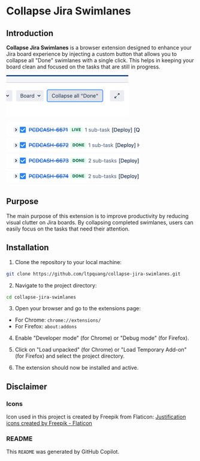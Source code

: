 # Collapse Jira Swimlanes

## Introduction

**Collapse Jira Swimlanes** is a browser extension designed to enhance your Jira board experience by injecting a custom button that allows you to collapse all "Done" swimlanes with a single click. This helps in keeping your board clean and focused on the tasks that are still in progress.

![img.png](img.png)

![img_1.png](img_1.png)

## Purpose

The main purpose of this extension is to improve productivity by reducing visual clutter on Jira boards. By collapsing completed swimlanes, users can easily focus on the tasks that need their attention.

## Installation

1. Clone the repository to your local machine:
```sh
git clone https://github.com/ltpquang/collapse-jira-swimlanes.git
```

2. Navigate to the project directory:
```sh
cd collapse-jira-swimlanes
```

3. Open your browser and go to the extensions page:
- For Chrome: `chrome://extensions/`
- For Firefox: `about:addons`

4. Enable "Developer mode" (for Chrome) or "Debug mode" (for Firefox).

5. Click on "Load unpacked" (for Chrome) or "Load Temporary Add-on" (for Firefox) and select the project directory.

6. The extension should now be installed and active.

## Disclaimer

### Icons
Icon used in this project is created by Freepik from Flaticon:
<a href="https://www.flaticon.com/free-icons/justification" title="justification icons">Justification icons created by Freepik - Flaticon</a>

### README
This `README` was generated by GitHub Copilot.
